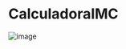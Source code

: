 # CalculadoraIMC
![image](https://user-images.githubusercontent.com/104576340/188520713-2832a872-b323-41bd-95ee-fa2ff12c075b.png)
